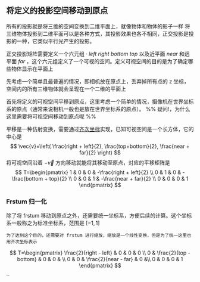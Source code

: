 ## 将定义的投影空间移动到原点

所有的投影就是将三维的空间变换到二维平面上，就像物体和物体的影子一样
将三维物体投影到二维平面可以是各种方式，其投影效果也各不相同，正交投影是投影的一种，它类似平行光产生的投影。

正交投影矩阵需要定义一个六元组 · $left$ $right$ $bottom$ $top$ 以及近平面 $near$ 和远平面 $far$ ，这个六元组定义了一个可视的空间。定义可视空间的目的是为了确定哪些物体显示在平面上

先考虑一个简单且最普遍的情况，即相机放在原点上，丢弃掉所有点的 z 坐标，空间内的所有三维物体就会呈现在一个二维的平面上



首先将定义的可视空间平移到原点，这里考虑一个简单的情况，摄像机在世界坐标系的原点（通常来说相机一般也是放在世界坐标系的原点）。
%% 疑问!，为什么这里需要将可视空间移动到原点呢 %%

平移是一种仿射变换，需要通过[齐次坐标]( https://www.wikiwand.com/zh/%E9%BD%90%E6%AC%A1%E5%9D%90%E6%A0%87 )实现，已知可视空间是一个长方体，它的中心是
$$
\vec{v}=\left( \frac{right + left}{2}, \frac{top+bottom}{2}, \frac{near + far}{2} \right)
$$
将可视空间沿着 $-\vec{v}$ 方向移动就能将其移动至原点，对应的平移矩阵是
$$
T=\begin{pmatrix}
1 & 0 & 0 & -\frac{right + left}{2} \\  
0 & 1 & 0 & -\frac{bottom + top}{2} \\
0 & 0 & 1 & -\frac{near + far}{2} \\
0 & 0 & 0 & 1
\end{pmatrix}
$$

### Frstum 归一化
除了将 frstum 移动到原点之外，还需要统一坐标系，方便后续的计算。这个坐标系一般称之为标准坐标系，范围是 $[-1, 1]$

	为了达到这个目的，还需要对 frstum 进行缩放，缩放是一个线性变换，但是为了统一这里也用齐次坐标表示

$$
T=\begin{pmatrix} 
\frac{2}{right - left} & 0 & 0 & 0  \\
0 & \frac{2}{top - bottom} & 0 & 0 &  \\
0 & 0 & \frac{2}{near - far}  & 0 &\\
0 & 0 & 0 & 1
\end{pmatrix}
$$






``